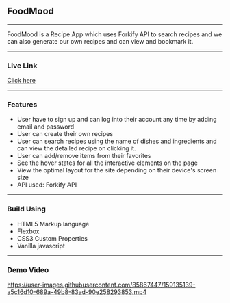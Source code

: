 
<h2>FoodMood</h2>
<hr>FoodMood is a Recipe App which uses Forkify API to search recipes and we can also generate our own recipes and can view and bookmark it.
<hr>

<h3>Live Link</h3>
<a href="https://sonakshirawat.github.io/FoodMood-/">Click here</a>
<hr>
<h3>Features</h3>
<ul>
<li>User have to sign up and can log into their account any time by adding email and password</li>
<li>User can create their own recipes</li>
<li>User can search recipes using the name of dishes and ingredients and can view the detailed recipe on clicking it.</li>
<li> User can add/remove items from their favorites</li>
<li>See the hover states for all the interactive elements on the page</li>
<li>View the optimal layout for the site depending on their device's screen size</li>
<li>API used: Forkify API</li>
</ul>
<hr> 
<h3>Build Using</h3>
<ul>
  <li>HTML5 Markup language</li>
  <li>Flexbox</li>
  <li>CSS3 Custom Properties</li>
     <li>Vanilla javascript</li>
</ul>
<hr>
<h3>Demo Video</h3>




https://user-images.githubusercontent.com/85867447/159135139-a5c16d10-689a-49b8-83ad-90e258293853.mp4



